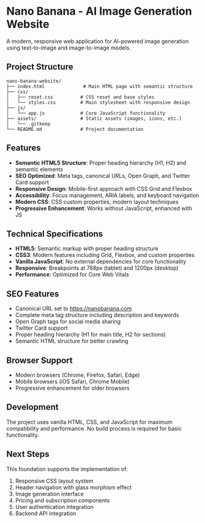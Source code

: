 # Nano Banana - AI Image Generation Website

A modern, responsive web application for AI-powered image generation using text-to-image and image-to-image models.

## Project Structure

```
nano-banana-website/
├── index.html              # Main HTML page with semantic structure
├── css/
│   ├── reset.css          # CSS reset and base styles
│   └── styles.css         # Main stylesheet with responsive design
├── js/
│   └── app.js             # Core JavaScript functionality
├── assets/                # Static assets (images, icons, etc.)
│   └── .gitkeep
└── README.md              # Project documentation
```

## Features

- **Semantic HTML5 Structure**: Proper heading hierarchy (H1, H2) and semantic elements
- **SEO Optimized**: Meta tags, canonical URLs, Open Graph, and Twitter Card support
- **Responsive Design**: Mobile-first approach with CSS Grid and Flexbox
- **Accessibility**: Focus management, ARIA labels, and keyboard navigation
- **Modern CSS**: CSS custom properties, modern layout techniques
- **Progressive Enhancement**: Works without JavaScript, enhanced with JS

## Technical Specifications

- **HTML5**: Semantic markup with proper heading structure
- **CSS3**: Modern features including Grid, Flexbox, and custom properties
- **Vanilla JavaScript**: No external dependencies for core functionality
- **Responsive**: Breakpoints at 768px (tablet) and 1200px (desktop)
- **Performance**: Optimized for Core Web Vitals

## SEO Features

- Canonical URL set to https://nanobanana.com
- Complete meta tag structure including description and keywords
- Open Graph tags for social media sharing
- Twitter Card support
- Proper heading hierarchy (H1 for main title, H2 for sections)
- Semantic HTML structure for better crawling

## Browser Support

- Modern browsers (Chrome, Firefox, Safari, Edge)
- Mobile browsers (iOS Safari, Chrome Mobile)
- Progressive enhancement for older browsers

## Development

The project uses vanilla HTML, CSS, and JavaScript for maximum compatibility and performance. No build process is required for basic functionality.

## Next Steps

This foundation supports the implementation of:
1. Responsive CSS layout system
2. Header navigation with glass morphism effect
3. Image generation interface
4. Pricing and subscription components
5. User authentication integration
6. Backend API integration